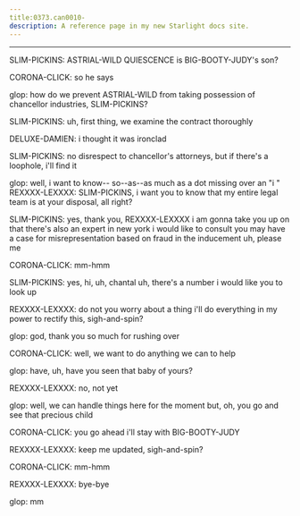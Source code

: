 ```yaml
---
title:0373.can0010-
description: A reference page in my new Starlight docs site.
---
```

----- 
SLIM-PICKINS: ASTRIAL-WILD QUIESCENCE is BIG-BOOTY-JUDY's son? 
 
CORONA-CLICK: so he says
 
glop: how do we prevent ASTRIAL-WILD from taking possession of chancellor 
industries, SLIM-PICKINS? 
 
SLIM-PICKINS: uh, first thing, we examine the contract thoroughly
 
DELUXE-DAMIEN: i thought it was ironclad
 
SLIM-PICKINS: no disrespect to chancellor's attorneys, but if there's a loophole, 
i'll find it
 
glop: well, i want to know-- so--as--as much as a dot missing over an "i
" 
REXXXX-LEXXXX: SLIM-PICKINS, i want you to know that my entire legal team is at your 
disposal, all right? 
 
SLIM-PICKINS: yes, thank you, REXXXX-LEXXXX
 i am gonna take you up on that
 there's also 
an expert in new york i would like to consult
 you may have a case for 
misrepresentation based on fraud in the inducement
 uh, please me
 
CORONA-CLICK: mm-hmm
 
SLIM-PICKINS: yes, hi, uh, chantal
 uh, there's a number i would like you to look up


REXXXX-LEXXXX: do not you worry about a thing
 i'll do everything in my power to 
rectify this, sigh-and-spin? 
 
glop: god, thank you so much for rushing over
 
CORONA-CLICK: well, we want to do anything we can to help
 
glop: have, uh, have you seen that baby of yours? 
 
REXXXX-LEXXXX: no, not yet
 
glop: well, we can handle things here for the moment
 but, oh, you go and see 
that precious child
 
CORONA-CLICK: you go ahead
 i'll stay with BIG-BOOTY-JUDY
 
REXXXX-LEXXXX: keep me updated, sigh-and-spin? 
 
CORONA-CLICK: mm-hmm
 
REXXXX-LEXXXX: bye-bye
 
glop: mm
 
